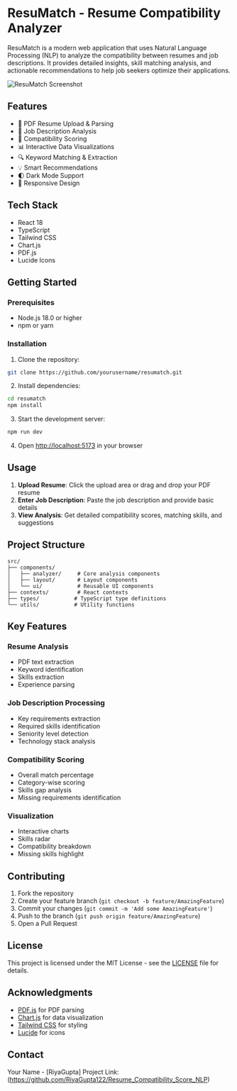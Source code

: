 # ResuMatch - Resume Compatibility Analyzer

ResuMatch is a modern web application that uses Natural Language Processing (NLP) to analyze the compatibility between resumes and job descriptions. It provides detailed insights, skill matching analysis, and actionable recommendations to help job seekers optimize their applications.

![ResuMatch Screenshot](https://images.pexels.com/photos/590016/pexels-photo-590016.jpeg)

## Features

- 📄 PDF Resume Upload & Parsing
- 💼 Job Description Analysis
- 🎯 Compatibility Scoring
- 📊 Interactive Data Visualizations
- 🔍 Keyword Matching & Extraction
- 💡 Smart Recommendations
- 🌓 Dark Mode Support
- 📱 Responsive Design

## Tech Stack

- React 18
- TypeScript
- Tailwind CSS
- Chart.js
- PDF.js
- Lucide Icons

## Getting Started

### Prerequisites

- Node.js 18.0 or higher
- npm or yarn

### Installation

1. Clone the repository:
```bash
git clone https://github.com/yourusername/resumatch.git
```

2. Install dependencies:
```bash
cd resumatch
npm install
```

3. Start the development server:
```bash
npm run dev
```

4. Open [http://localhost:5173](http://localhost:5173) in your browser

## Usage

1. **Upload Resume**: Click the upload area or drag and drop your PDF resume
2. **Enter Job Description**: Paste the job description and provide basic details
3. **View Analysis**: Get detailed compatibility scores, matching skills, and suggestions

## Project Structure

```
src/
├── components/
│   ├── analyzer/     # Core analysis components
│   ├── layout/       # Layout components
│   └── ui/           # Reusable UI components
├── contexts/         # React contexts
├── types/           # TypeScript type definitions
└── utils/           # Utility functions
```

## Key Features

### Resume Analysis
- PDF text extraction
- Keyword identification
- Skills extraction
- Experience parsing

### Job Description Processing
- Key requirements extraction
- Required skills identification
- Seniority level detection
- Technology stack analysis

### Compatibility Scoring
- Overall match percentage
- Category-wise scoring
- Skills gap analysis
- Missing requirements identification

### Visualization
- Interactive charts
- Skills radar
- Compatibility breakdown
- Missing skills highlight

## Contributing

1. Fork the repository
2. Create your feature branch (`git checkout -b feature/AmazingFeature`)
3. Commit your changes (`git commit -m 'Add some AmazingFeature'`)
4. Push to the branch (`git push origin feature/AmazingFeature`)
5. Open a Pull Request

## License

This project is licensed under the MIT License - see the [LICENSE](LICENSE) file for details.

## Acknowledgments

- [PDF.js](https://mozilla.github.io/pdf.js/) for PDF parsing
- [Chart.js](https://www.chartjs.org/) for data visualization
- [Tailwind CSS](https://tailwindcss.com/) for styling
- [Lucide](https://lucide.dev/) for icons

## Contact

Your Name - [RiyaGupta]
Project Link: (https://github.com/RiyaGupta122/Resume_Compatibility_Score_NLP)
